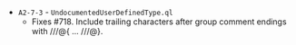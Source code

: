 - `A2-7-3` - `UndocumentedUserDefinedType.ql`
  - Fixes #718. Include trailing characters after group comment endings with ///@{ ... ///@}.
